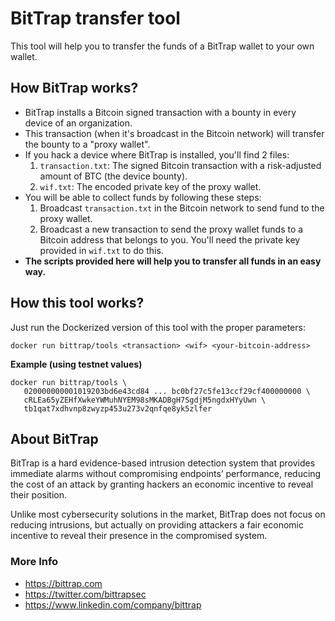 # BitTrap transfer tool

This tool will help you to transfer the funds of a BitTrap wallet to 
your own wallet.

## How BitTrap works?

* BitTrap installs a Bitcoin signed transaction with a bounty in every device of an organization.
* This transaction (when it's broadcast in the Bitcoin network) will transfer the bounty to a "proxy wallet".
* If you hack a device where BitTrap is installed, you'll find 2 files:
  1. `transaction.txt`: The signed Bitcoin transaction with a risk-adjusted amount of BTC (the device bounty).
  2. `wif.txt`: The encoded private key of the proxy wallet.
* You will be able to collect funds by following these steps:
  1. Broadcast `transaction.txt` in the Bitcoin network to send fund to the proxy wallet.
  2. Broadcast a new transaction to send the proxy wallet funds to a Bitcoin address that belongs to you. 
     You'll need the private key provided in `wif.txt` to do this. 
* **The scripts provided here will help you to transfer all funds in an easy way.**

## How this tool works?

Just run the Dockerized version of this tool with the proper parameters: 

```
docker run bittrap/tools <transaction> <wif> <your-bitcoin-address>
```

**Example (using testnet values)**

```
docker run bittrap/tools \ 
   020000000001019203bd6e43cd84 ... bc0bf27c5fe13ccf29cf400000000 \
   cRLEa65yZEHfXwkeYWMuhNYEM98sMKADBgH7SgdjM5ngdxHYyUwn \
   tb1qat7xdhvnp8zwyzp453u273v2qnfqe8yk5zlfer
```

## About BitTrap

BitTrap is a hard evidence-based intrusion detection system that provides 
immediate alarms without compromising endpoints’ performance, reducing the cost of 
an attack by granting hackers an economic incentive to reveal their position.

Unlike most cybersecurity solutions in the market, BitTrap does not focus on reducing 
intrusions, but actually on providing attackers a fair economic incentive to reveal 
their presence in the compromised system. 

### More Info

* https://bittrap.com
* https://twitter.com/bittrapsec
* https://www.linkedin.com/company/bittrap
